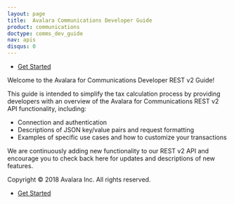 ```yaml
---
layout: page
title:  Avalara Communications Developer Guide
product: communications
doctype: comms_dev_guide
nav: apis
disqus: 0
---
```


<ul class="pager">
  <li class="next"><a href="/communications/dev-guide/getting-started/">Get Started<i class="glyphicon glyphicon-chevron-right"></i></a></li>
</ul>

Welcome to the Avalara for Communications Developer REST v2 Guide!

This guide is intended to simplify the tax calculation process by providing developers with an overview of the Avalara for Communications REST v2 API functionality, including:

<ul class="dev-guide-list">
  <li>Connection and authentication</li>
  <li>Descriptions of JSON key/value pairs and request formatting</li>
  <li>Examples of specific use cases and how to customize your transactions</li>
</ul>

We are continuously adding new functionality to our REST v2 API and encourage you to check back here for updates and descriptions of new features.

Copyright © 2018 Avalara Inc. All rights reserved.

<ul class="pager">
  <li class="next"><a href="/communications/dev-guide/getting-started/">Get Started<i class="glyphicon glyphicon-chevron-right"></i></a></li>
</ul>
